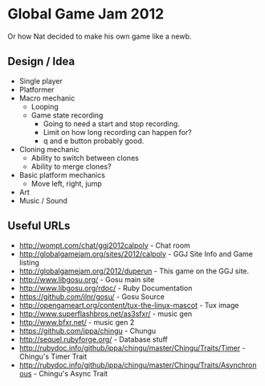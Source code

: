 # Global Game Jam 2012

Or how Nat decided to make his own game like a newb.

## Design / Idea

  * Single player
  * Platformer
  * Macro mechanic
    * Looping
    * Game state recording
      * Going to need a start and stop recording.
      * Limit on how long recording can happen for?
      * q and e button probably good.
  * Cloning mechanic
    * Ability to switch between clones
    * Ability to merge clones?
  * Basic platform mechanics
    * Move left, right, jump
  * Art
  * Music / Sound

## Useful URLs

  * http://wompt.com/chat/ggj2012calpoly - Chat room
  * http://globalgamejam.org/sites/2012/calpoly - GGJ Site Info and Game listing
  * http://globalgamejam.org/2012/duperun - This game on the GGJ site.
  * http://www.libgosu.org/ - Gosu main site
  * http://www.libgosu.org/rdoc/ - Ruby Documentation
  * https://github.com/jlnr/gosu/ - Gosu Source
  * http://opengameart.org/content/tux-the-linux-mascot - Tux image
  * http://www.superflashbros.net/as3sfxr/ - music gen
  * http://www.bfxr.net/ - music gen 2
  * https://github.com/ippa/chingu - Chungu
  * http://sequel.rubyforge.org/ - Database stuff
  * http://rubydoc.info/github/ippa/chingu/master/Chingu/Traits/Timer - Chingu's Timer Trait
  * http://rubydoc.info/github/ippa/chingu/master/Chingu/Traits/Asynchronous - Chingu's Async Trait
